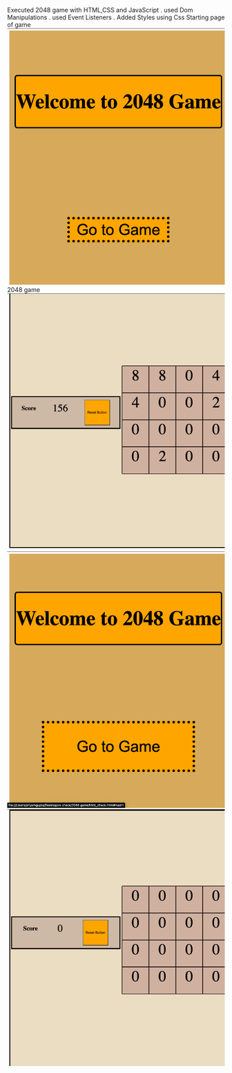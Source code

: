 Executed 2048 game with HTML,CSS and JavaScript 
. used Dom Manipulations
. used Event Listeners
. Added Styles using Css
Starting page of game
![](images/ss1.png)
2048 game 
![](images/ss2.png)
![](images/ss3.png)
![](images/ss4.png)
